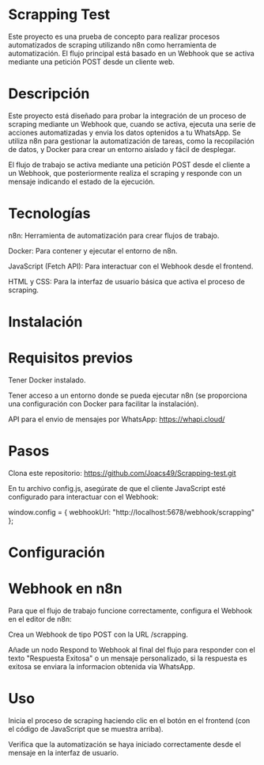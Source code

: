 # Scrapping Test
Este proyecto es una prueba de concepto para realizar procesos automatizados de scraping utilizando n8n como herramienta de automatización. El flujo principal está basado en un Webhook que se activa mediante una petición POST desde un cliente web.

# Descripción
Este proyecto está diseñado para probar la integración de un proceso de scraping mediante un Webhook que, cuando se activa, ejecuta una serie de acciones automatizadas y envia los datos optenidos a tu WhatsApp. Se utiliza n8n para gestionar la automatización de tareas, como la recopilación de datos, y Docker para crear un entorno aislado y fácil de desplegar.

El flujo de trabajo se activa mediante una petición POST desde el cliente a un Webhook, que posteriormente realiza el scraping y responde con un mensaje indicando el estado de la ejecución.

# Tecnologías
n8n: Herramienta de automatización para crear flujos de trabajo.

Docker: Para contener y ejecutar el entorno de n8n.

JavaScript (Fetch API): Para interactuar con el Webhook desde el frontend.

HTML y CSS: Para la interfaz de usuario básica que activa el proceso de scraping.

# Instalación
# Requisitos previos
Tener Docker instalado.

Tener acceso a un entorno donde se pueda ejecutar n8n (se proporciona una configuración con Docker para facilitar la instalación).

API para el envio de mensajes por WhatsApp: https://whapi.cloud/

# Pasos
Clona este repositorio: https://github.com/Joacs49/Scrapping-test.git

En tu archivo config.js, asegúrate de que el cliente JavaScript esté configurado para interactuar con el Webhook:

window.config = {
    webhookUrl: "http://localhost:5678/webhook/scrapping"
};

# Configuración
# Webhook en n8n
Para que el flujo de trabajo funcione correctamente, configura el Webhook en el editor de n8n:

Crea un Webhook de tipo POST con la URL /scrapping.

Añade un nodo Respond to Webhook al final del flujo para responder con el texto "Respuesta Exitosa" o un mensaje personalizado, si la respuesta es exitosa se enviara la informacion obtenida via WhatsApp.

# Uso
Inicia el proceso de scraping haciendo clic en el botón en el frontend (con el código de JavaScript que se muestra arriba).

Verifica que la automatización se haya iniciado correctamente desde el mensaje en la interfaz de usuario.
